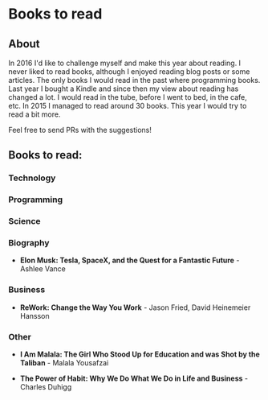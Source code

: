 Books to read
===

## About

In 2016 I'd like to challenge myself and make this year about reading. I never liked to read books,
although I enjoyed reading blog posts or some articles. The only books I would read in the past
where programming books. Last year I bought a Kindle and since then my view about reading has changed
a lot. I would read in the tube, before I went to bed, in the cafe, etc. In 2015 I managed to read around 30 books.
This year I would try to read a bit more.

Feel free to send PRs with the suggestions!


## Books to read:

### Technology


### Programming


### Science


### Biography

- **Elon Musk: Tesla, SpaceX, and the Quest for a Fantastic Future** - Ashlee Vance

### Business

- **ReWork: Change the Way You Work** - Jason Fried, David Heinemeier Hansson

### Other

- **I Am Malala: The Girl Who Stood Up for Education and was Shot by the Taliban** - Malala Yousafzai

- **The Power of Habit: Why We Do What We Do in Life and Business** - Charles Duhigg

